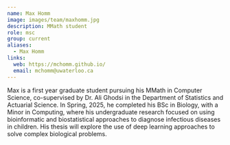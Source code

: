 ```yaml
---
name: Max Homm
image: images/team/maxhomm.jpg
description: MMath student
role: msc
group: current
aliases:
  - Max Homm
links:
  web: https://mchomm.github.io/
  email: mchomm@uwaterloo.ca 
---
```


Max is a first year graduate student pursuing his MMath in Computer Science, co-supervised by Dr. Ali Ghodsi in the Department of Statistics and Actuarial Science. In Spring, 2025, he completed his BSc in Biology, with a Minor in Computing, where his undergraduate research focused on using bioinformatic and biostatistical approaches to diagnose infectious diseases in children. His thesis will explore the use of deep learning approaches to solve complex biological problems. 
